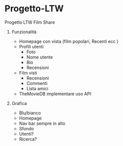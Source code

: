 # Progetto-LTW
Progetto LTW Film Share

1. Funzionalità  
   - Homepage con vista (film popolari, Recenti ecc )  
   - Profili utenti  
        - Foto
        - Nome utente
        - Bio
        - Recensioni 
    - Film visti  
        - Recensioni  
        - Commenti  
        - Lista amici  
    - TheMovieDB implementare uso API 
    


2. Grafica
    - Blu/bianco
    - Homepage  
    - Nav bar sempre in alto  
    - Sfondo    
    - Utenti?
    - Ricerca?  
